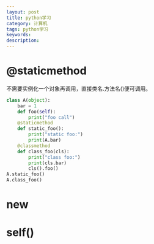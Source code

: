 ```yaml
---
layout: post
title: python学习
category: 计算机
tags: python学习
keywords: 
description: 
---
```


# @staticmethod

不需要实例化一个对象再调用，直接类名.方法名()便可调用。

```python
class A(object):
    bar = 1
    def foo(self):
        print("foo call")
    @staticmethod
    def static_foo():
        print("static foo:")
        print(A.bar)
    @classmethod
    def class_foo(cls):
        print("class foo:")
        print(cls.bar)
        cls().foo()
A.static_foo()
A.class_foo()
```




# __new__

# self()